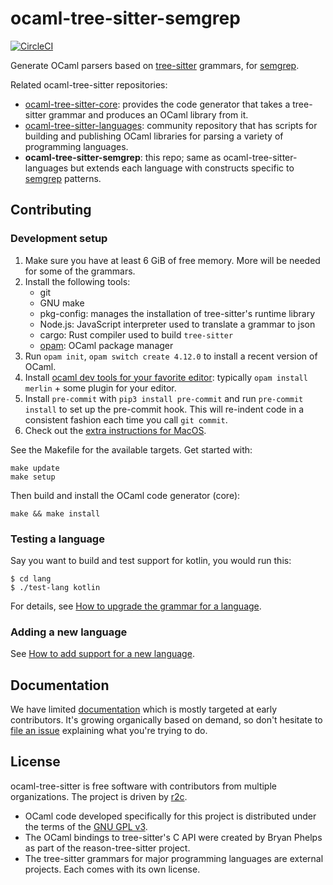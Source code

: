 ocaml-tree-sitter-semgrep
==

[![CircleCI](https://circleci.com/gh/returntocorp/ocaml-tree-sitter-semgrep.svg?style=svg)](https://circleci.com/gh/returntocorp/ocaml-tree-sitter-semgrep)

Generate OCaml parsers based on
[tree-sitter](https://tree-sitter.github.io/tree-sitter/) grammars,
for [semgrep](https://github.com/returntocorp/semgrep).

Related ocaml-tree-sitter repositories:
* [ocaml-tree-sitter-core](https://github.com/returntocorp/ocaml-tree-sitter-core): provides the code generator that
  takes a tree-sitter grammar and produces an OCaml library from it.
* [ocaml-tree-sitter-languages](https://github.com/returntocorp/ocaml-tree-sitter-languages): community repository that has scripts
  for building and publishing OCaml libraries for parsing a variety of
  programming languages.
* **ocaml-tree-sitter-semgrep**: this repo; same as
  ocaml-tree-sitter-languages but extends each language with
  constructs specific to
  [semgrep](https://github.com/returntocorp/semgrep) patterns.

Contributing
--

### Development setup

1. Make sure you have at least 6 GiB of free memory. More will be
   needed for some of the grammars.
2. Install the following tools:
   * git
   * GNU make
   * pkg-config: manages the installation of tree-sitter's runtime library
   * Node.js: JavaScript interpreter used to translate a grammar to json
   * cargo: Rust compiler used to build `tree-sitter`
   * [opam](https://opam.ocaml.org/doc/Install.html): OCaml package manager
3. Run `opam init`, `opam switch create 4.12.0` to install a recent
   version of OCaml.
4. Install [ocaml dev tools for your favorite
   editor](https://github.com/janestreet/install-ocaml):
   typically `opam install merlin` + some plugin for your editor.
5. Install `pre-commit` with `pip3 install pre-commit` and run
   `pre-commit install` to set up the pre-commit hook.
   This will re-indent code in a consistent fashion each time you call
   `git commit`.
6. Check out the [extra instructions for MacOS](https://github.com/returntocorp/ocaml-tree-sitter-core/blob/main/doc/macos.md).

See the Makefile for the available targets. Get started with:
```
make update
make setup
```

Then build and install the OCaml code generator (core):
```
make && make install
```

### Testing a language

Say you want to build and test support for kotlin, you would run this:

```
$ cd lang
$ ./test-lang kotlin
```

For details, see [How to upgrade the grammar for a
language](doc/updating-a-grammar.md).

### Adding a new language

See [How to add support for a new language](doc/adding-a-language.md).

Documentation
--

We have limited [documentation](doc) which is mostly targeted at
early contributors. It's growing organically based on demand, so don't
hesitate to [file an issue](https://github.com/returntocorp/ocaml-tree-sitter/issues)
explaining what you're trying to do.

License
--

ocaml-tree-sitter is free software with contributors from multiple
organizations. The project is driven by [r2c](https://github.com/returntocorp).

- OCaml code developed specifically for this project is
  distributed under the terms of the [GNU GPL v3](LICENSE).
- The OCaml bindings to tree-sitter's C API were created by Bryan
  Phelps as part of the reason-tree-sitter project.
- The tree-sitter grammars for major programming languages are
  external projects. Each comes with its own license.
